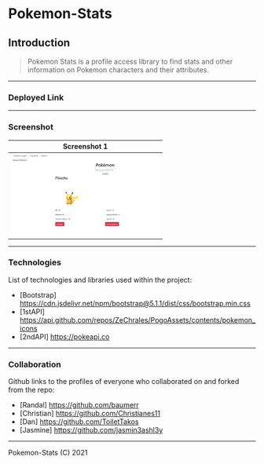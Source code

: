 # Pokemon-Stats

## Introduction
>
>Pokemon Stats is a profile access library to find stats and other information on Pokemon characters and their attributes. 
-----
### Deployed Link
>
--------------------
### Screenshot
>
| Screenshot 1 |
|------------|
| <img src="style/images/Pokemon_screenshot.PNG" width="300"> |
-----
### Technologies
>
List of technologies and libraries used within the project:
- [Bootstrap] https://cdn.jsdelivr.net/npm/bootstrap@5.1.1/dist/css/bootstrap.min.css
- [1stAPI] https://api.github.com/repos/ZeChrales/PogoAssets/contents/pokemon_icons
- [2ndAPI] https://pokeapi.co
-----
### Collaboration
>
Github links to the profiles of everyone who collaborated on and forked from the repo:
- [Randal] https://github.com/baumerr
- [Christian] https://github.com/Christianes11
- [Dan] https://github.com/ToiletTakos
- [Jasmine] https://github.com/jasmin3ashl3y

***
Pokemon-Stats (C) 2021
